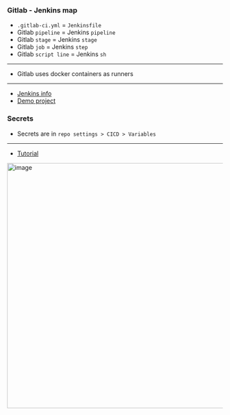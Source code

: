 ### Gitlab - Jenkins map
- `.gitlab-ci.yml` = `Jenkinsfile`
- Gitlab `pipeline` = Jenkins `pipeline`
- Gitlab `stage` = Jenkins `stage`
- Gitlab `job` = Jenkins `step`
- Gitlab `script line` = Jenkins `sh`

---

- Gitlab uses docker containers as runners

---

- [Jenkins info](https://github.com/vikchupak/Jenkins/blob/main/jobs.md)
- [Demo project](https://gitlab.com/vikchupak/gitlab-cicd)

### Secrets
- Secrets are in `repo settings > CICD > Variables`

---

- [Tutorial](https://www.youtube.com/watch?v=qP8kir2GUgo&t=2821s)

<img width="1012" height="573" alt="image" src="https://github.com/user-attachments/assets/60f6870a-546c-41e8-b94c-8adf62c6cef8" />
